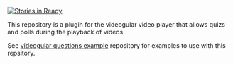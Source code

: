 [![Stories in Ready](https://badge.waffle.io/soton-ecs-2014-gdp-12/videogular-questions.png?label=ready&title=Ready)](https://waffle.io/soton-ecs-2014-gdp-12/videogular-questions)

This repository is a plugin for the videogular video player that allows quizs and polls during the playback of videos.

See [videogular questions example](https://github.com/soton-ecs-2014-gdp-12/videogular-questions-example) repository for examples to use with this repsitory.
